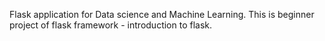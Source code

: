 Flask application for Data science and Machine Learning. 
This is beginner project of flask framework - introduction to flask.
